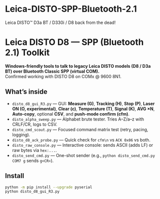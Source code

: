 # Leica-DISTO-SPP-Bluetooth-2.1
Leica DISTO™ D3a BT / D330i / D8 back from the dead!

# Leica DISTO D8 — SPP (Bluetooth 2.1) Toolkit

**Windows-friendly tools to talk to legacy Leica DISTO models (D8 / D3a BT) over Bluetooth Classic SPP (virtual COM).**  
Confirmed working with DISTO D8 on COMx @ 9600 8N1.

## What’s inside

- `disto_d8_gui_R3.py` — GUI: **Measure (G)**, **Tracking (H)**, **Stop (P)**, **Laser ON (O, experimental)**, **Clear (c)**, **Temperature (T)**, **Signal (K)**, **AVG ×N**, **Auto-copy**, optional **CSV**, and **push-mode confirm (cfm)**.
- `disto_alpha_sweep.py` — Alphabet brute tester. Tries A–Z/a–z with CRLF/CR, logs to CSV.
- `disto_cmd_scout.py` — Focused command matrix test (retry, pacing, logging).
- `disto_d8_ack_probe.py` — Quick check for `cfm\n` vs `ACK 0x06` vs both.
- `disto_raw_console.py` — Interactive console: sends ASCII (adds LF) or raw bytes via `hex:...`.
- `disto_send_cmd.py` — One-shot sender (e.g., `python disto_send_cmd.py COM7 g` sends `g<CR>`).

## Install

```bash
python -m pip install --upgrade pyserial
python disto_d8_gui_R3.py

